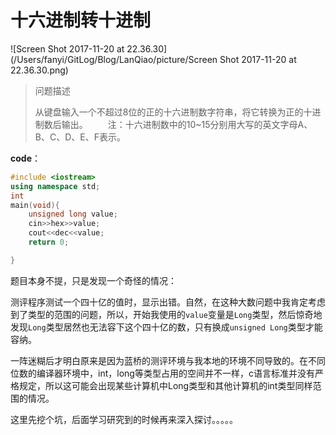 # 十六进制转十进制




![Screen Shot 2017-11-20 at 22.36.30](/Users/fanyi/GitLog/Blog/LanQiao/picture/Screen Shot 2017-11-20 at 22.36.30.png)




> 问题描述
>
> 从键盘输入一个不超过8位的正的十六进制数字符串，将它转换为正的十进制数后输出。
> 　　注：十六进制数中的10~15分别用大写的英文字母A、B、C、D、E、F表示。

**code**：

```c++
#include <iostream>
using namespace std;
int 
main(void){
	unsigned long value;
	cin>>hex>>value;
	cout<<dec<<value;
	return 0;

}
```

题目本身不提，只是发现一个奇怪的情况：

测评程序测试一个四十亿的值时，显示出错。自然，在这种大数问题中我肯定考虑到了类型的范围的问题，所以，开始我使用的`value`变量是`Long`类型，然后惊奇地发现`Long`类型居然也无法容下这个四十亿的数，只有换成`unsigned Long`类型才能容纳。

一阵迷糊后才明白原来是因为蓝桥的测评环境与我本地的环境不同导致的。在不同位数的编译器环境中，int，long等类型占用的空间并不一样，c语言标准并没有严格规定，所以这可能会出现某些计算机中Long类型和其他计算机的int类型同样范围的情况。

这里先挖个坑，后面学习研究到的时候再来深入探讨。。。。。